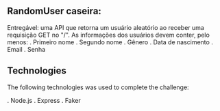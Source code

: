 ## RandomUser caseira:

Entregável: uma API que retorna um usuário aleatório ao receber uma requisição GET no "/". As
informações dos usuários devem conter, pelo menos:
. Primeiro nome
. Segundo nome
. Gênero
. Data de nascimento
. Email
. Senha

## Technologies
The following technologies was used to complete the challenge:

. Node.js
. Express
. Faker